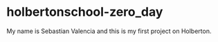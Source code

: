 # holbertonschool-zero_day


My name is Sebastian Valencia and this is my first project on Holberton.